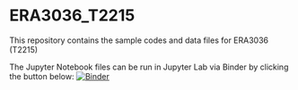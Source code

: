 # ERA3036_T2215
This repository contains the sample codes and data files for ERA3036 (T2215)

The Jupyter Notebook files can be run in Jupyter Lab via Binder by clicking the button below:
[![Binder](https://mybinder.org/badge_logo.svg)](https://mybinder.org/v2/gh/wooihaw/ERA3036_T2215/main)
